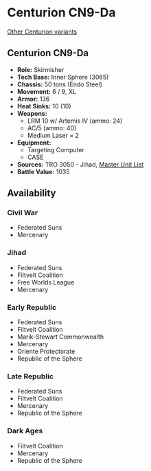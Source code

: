 # Centurion CN9-Da

[Other Centurion variants](../centurion.md)

## Centurion CN9-Da
- **Role:** Skirmisher
- **Tech Base:** Inner Sphere (3065)
- **Chassis:** 50 tons (Endo Steel)
- **Movement:** 6 / 9, XL
- **Armor:** 136
- **Heat Sinks:** 10 (10)
- **Weapons:**
  - LRM 10 w/ Artemis IV (ammo: 24)
  - AC/5 (ammo: 40)
  - Medium Laser × 2
- **Equipment:**
  - Targeting Computer
  - CASE
- **Sources:** TRO 3050 - Jihad, [Master Unit List](http://masterunitlist.info/Unit/Details/524/centurion-cn9-da)
- **Battle Value:** 1035

## Availability

### Civil War
- Federated Suns
- Mercenary

### Jihad
- Federated Suns
- Filtvelt Coalition
- Free Worlds League
- Mercenary

### Early Republic
- Federated Suns
- Filtvelt Coalition
- Marik-Stewart Commonwealth
- Mercenary
- Oriente Protectorate
- Republic of the Sphere

### Late Republic
- Federated Suns
- Filtvelt Coalition
- Mercenary
- Republic of the Sphere

### Dark Ages
- Filtvelt Coalition
- Mercenary
- Republic of the Sphere


